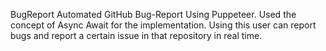 BugReport
Automated GitHub Bug-Report Using Puppeteer. Used the concept of Async Await for the implementation. Using this user can report bugs and report a certain issue in that repository in real time.
